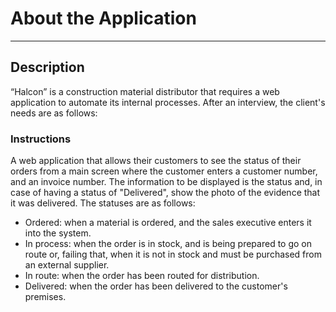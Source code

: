 # About the Application  
--------------------------  

## Description  
  
“Halcon” is a construction material distributor that requires a web application to automate its internal   processes. After an interview, the client's needs are as follows:  
  
### Instructions  
  
A web application that allows their customers to see the status of their orders from a main screen where the   customer enters a customer number, and an invoice number. The information to be displayed is the status and, in case of having a status of "Delivered", show the   photo of the evidence that it was delivered. The statuses are as follows: 
   
- Ordered: when a material is ordered, and the sales executive enters it into the system.  
- In process: when the order is in stock, and is being prepared to go on route or, failing that, when it is not in stock and must be purchased from an external supplier.  
- In route: when the order has been routed for distribution.  
- Delivered: when the order has been delivered to the customer's premises.  



